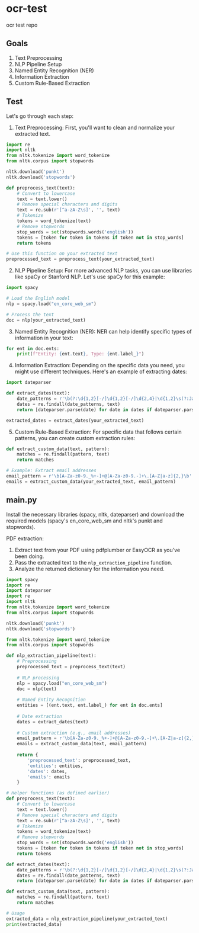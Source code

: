 # ocr-test
ocr test repo

## Goals

1. Text Preprocessing
2. NLP Pipeline Setup
3. Named Entity Recognition (NER)
4. Information Extraction
5. Custom Rule-Based Extraction

## Test

Let's go through each step:

1. Text Preprocessing:
First, you'll want to clean and normalize your extracted text.



```python
import re
import nltk
from nltk.tokenize import word_tokenize
from nltk.corpus import stopwords

nltk.download('punkt')
nltk.download('stopwords')

def preprocess_text(text):
    # Convert to lowercase
    text = text.lower()
    # Remove special characters and digits
    text = re.sub(r'[^a-zA-Z\s]', '', text)
    # Tokenize
    tokens = word_tokenize(text)
    # Remove stopwords
    stop_words = set(stopwords.words('english'))
    tokens = [token for token in tokens if token not in stop_words]
    return tokens

# Use this function on your extracted text
preprocessed_text = preprocess_text(your_extracted_text)
```

2. NLP Pipeline Setup:
For more advanced NLP tasks, you can use libraries like spaCy or Stanford NLP. Let's use spaCy for this example:

```python
import spacy

# Load the English model
nlp = spacy.load("en_core_web_sm")

# Process the text
doc = nlp(your_extracted_text)
```

3. Named Entity Recognition (NER):
NER can help identify specific types of information in your text:

```python
for ent in doc.ents:
    print(f"Entity: {ent.text}, Type: {ent.label_}")
```

4. Information Extraction:
Depending on the specific data you need, you might use different techniques. Here's an example of extracting dates:

```python
import dateparser

def extract_dates(text):
    date_patterns = r'\b(?:\d{1,2}[-/]\d{1,2}[-/]\d{2,4}|\d{1,2}\s(?:Jan|Feb|Mar|Apr|May|Jun|Jul|Aug|Sep|Oct|Nov|Dec)[a-z]*\s\d{2,4}|\d{4})\b'
    dates = re.findall(date_patterns, text)
    return [dateparser.parse(date) for date in dates if dateparser.parse(date)]

extracted_dates = extract_dates(your_extracted_text)
```

5. Custom Rule-Based Extraction:
For specific data that follows certain patterns, you can create custom extraction rules:

```python
def extract_custom_data(text, pattern):
    matches = re.findall(pattern, text)
    return matches

# Example: Extract email addresses
email_pattern = r'\b[A-Za-z0-9._%+-]+@[A-Za-z0-9.-]+\.[A-Z|a-z]{2,}\b'
emails = extract_custom_data(your_extracted_text, email_pattern)
```


## main.py

Install the necessary libraries (spacy, nltk, dateparser) and download the required models (spacy's en_core_web_sm and nltk's punkt and stopwords).

PDF extraction:

1. Extract text from your PDF using pdfplumber or EasyOCR as you've been doing.
2. Pass the extracted text to the `nlp_extraction_pipeline` function.
3. Analyze the returned dictionary for the information you need.



```python
import spacy
import re
import dateparser
import re
import nltk
from nltk.tokenize import word_tokenize
from nltk.corpus import stopwords

nltk.download('punkt')
nltk.download('stopwords')

from nltk.tokenize import word_tokenize
from nltk.corpus import stopwords

def nlp_extraction_pipeline(text):
    # Preprocessing
    preprocessed_text = preprocess_text(text)
    
    # NLP processing
    nlp = spacy.load("en_core_web_sm")
    doc = nlp(text)
    
    # Named Entity Recognition
    entities = [(ent.text, ent.label_) for ent in doc.ents]
    
    # Date extraction
    dates = extract_dates(text)
    
    # Custom extraction (e.g., email addresses)
    email_pattern = r'\b[A-Za-z0-9._%+-]+@[A-Za-z0-9.-]+\.[A-Z|a-z]{2,}\b'
    emails = extract_custom_data(text, email_pattern)
    
    return {
        'preprocessed_text': preprocessed_text,
        'entities': entities,
        'dates': dates,
        'emails': emails
    }

# Helper functions (as defined earlier)
def preprocess_text(text):
    # Convert to lowercase
    text = text.lower()
    # Remove special characters and digits
    text = re.sub(r'[^a-zA-Z\s]', '', text)
    # Tokenize
    tokens = word_tokenize(text)
    # Remove stopwords
    stop_words = set(stopwords.words('english'))
    tokens = [token for token in tokens if token not in stop_words]
    return tokens

def extract_dates(text):
    date_patterns = r'\b(?:\d{1,2}[-/]\d{1,2}[-/]\d{2,4}|\d{1,2}\s(?:Jan|Feb|Mar|Apr|May|Jun|Jul|Aug|Sep|Oct|Nov|Dec)[a-z]*\s\d{2,4}|\d{4})\b'
    dates = re.findall(date_patterns, text)
    return [dateparser.parse(date) for date in dates if dateparser.parse(date)]

def extract_custom_data(text, pattern):
    matches = re.findall(pattern, text)
    return matches

# Usage
extracted_data = nlp_extraction_pipeline(your_extracted_text)
print(extracted_data)
```


